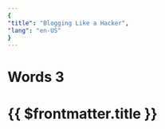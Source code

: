 ```yaml
---
{
"title": "Blogging Like a Hacker",
"lang": "en-US"
}
---
```


# Words 3

# {{ $frontmatter.title }}